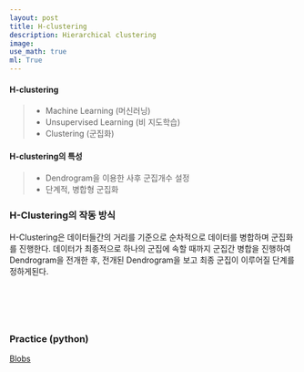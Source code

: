 ```yaml
---
layout: post
title: H-clustering
description: Hierarchical clustering
image:
use_math: true
ml: True
---
```


#### H-clustering

> - Machine Learning (머신러닝)
> -  Unsupervised Learning (비 지도학습)
> - Clustering (군집화)



#### H-clustering의 특성	

> - Dendrogram을 이용한 사후 군집개수 설정
> - 단계적, 병합형 군집화



### H-Clustering의 작동 방식

H-Clustering은 데이터들간의 거리를 기준으로 순차적으로 데이터를 병합하며 군집화를 진행한다. 데이터가 최종적으로 하나의 군집에 속할 때까지 군집간 병합을 진행하여 Dendrogram을 전개한 후, 전개된 Dendrogram을 보고 최종 군집이 이루어질 단계를 정하게된다.

<center><img src="{{ "/assets/images/H_clustering/H-Clustering.PNG" | absolute_url }}" width = 'auto' height = 'auto' alt="" /></center>

&nbsp;

&nbsp;

### Practice (python)

[Blobs](https://github.com/Hyunjun-Bruce-Lee/ML_study/blob/master/H_clustering/HClust(blobs).py)

